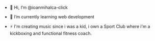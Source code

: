 - 👋 Hi, I’m @ioanmihalca-click
- 🌱 I’m currently learning web development

- ⚡ I'm creating music since i was a kid, i own a Sport Club where i'm a kickboxing and functional fitness coach.
<!---
ioanmihalca-click/ioanmihalca-click is a ✨ special ✨ repository because its `README.md` (this file) appears on your GitHub profile.
You can click the Preview link to take a look at your changes.
--->
